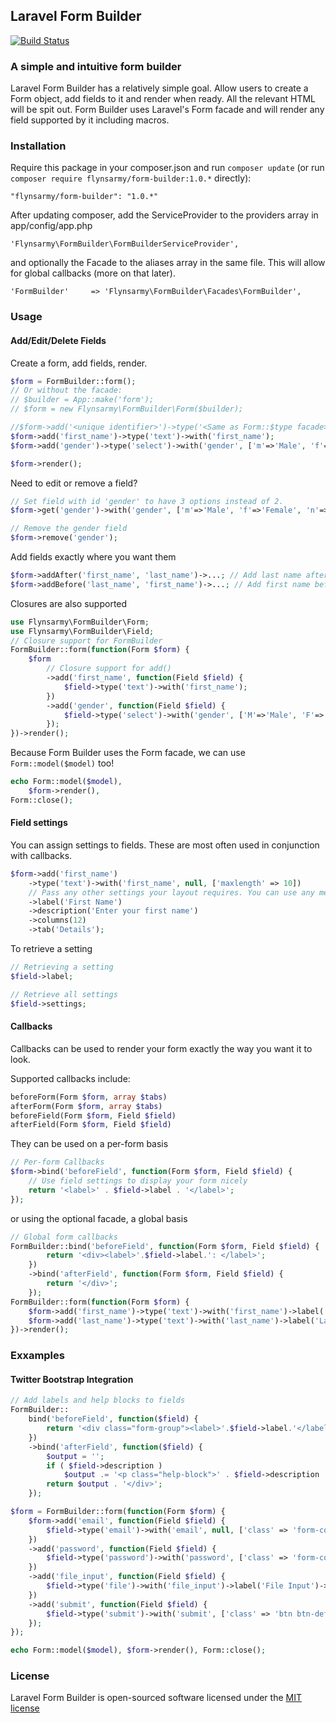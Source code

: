 ## Laravel Form Builder

[![Build Status](https://travis-ci.org/Flynsarmy/laravel-form-builder.png?branch=master)](https://travis-ci.org/Flynsarmy/laravel-form-builder)

### A simple and intuitive form builder

Laravel Form Builder has a relatively simple goal. Allow users to create a Form
object, add fields to it and render when ready. All the relevant HTML will be
spit out. Form Builder uses Laravel's Form facade and will render any field
supported by it including macros.


### Installation

Require this package in your composer.json and run `composer update` (or run `composer require flynsarmy/form-builder:1.0.*` directly):

	"flynsarmy/form-builder": "1.0.*"

After updating composer, add the ServiceProvider to the providers array in app/config/app.php

	'Flynsarmy\FormBuilder\FormBuilderServiceProvider',

and optionally the Facade to the aliases array in the same file. This will allow for global callbacks (more on that later).

	'FormBuilder'     => 'Flynsarmy\FormBuilder\Facades\FormBuilder',


### Usage

#### Add/Edit/Delete Fields

Create a form, add fields, render.

```php
$form = FormBuilder::form();
// Or without the facade:
// $builder = App::make('form');
// $form = new Flynsarmy\FormBuilder\Form($builder);

//$form->add('<unique identifier>')->type('<Same as Form::$type facade>')->with('<any args required by Form::$type facade>');
$form->add('first_name')->type('text')->with('first_name');
$form->add('gender')->type('select')->with('gender', ['m'=>'Male', 'f'=>'Female']);

$form->render();
```

Need to edit or remove a field?

```php
// Set field with id 'gender' to have 3 options instead of 2.
$form->get('gender')->with('gender', ['m'=>'Male', 'f'=>'Female', 'n'=>'Not Telling']);

// Remove the gender field
$form->remove('gender');
```

Add fields exactly where you want them

```php
$form->addAfter('first_name', 'last_name')->...; // Add last name after first name
$form->addBefore('last_name', 'first_name')->...; // Add first name before last name
```

Closures are also supported

```php
use Flynsarmy\FormBuilder\Form;
use Flynsarmy\FormBuilder\Field;
// Closure support for FormBuilder
FormBuilder::form(function(Form $form) {
	$form
		// Closure support for add()
		->add('first_name', function(Field $field) {
			$field->type('text')->with('first_name');
		})
		->add('gender', function(Field $field) {
			$field->type('select')->with('gender', ['M'=>'Male', 'F'=>'Female']);
		});
})->render();
```

Because Form Builder uses the Form facade, we can use `Form::model($model)` too!

```php
echo Form::model($model),
    $form->render(),
Form::close();
```


#### Field settings

You can assign settings to fields. These are most often used in conjunction with callbacks.

```php
$form->add('first_name')
	->type('text')->with('first_name', null, ['maxlength' => 10])
	// Pass any other settings your layout requires. You can use any method name.
	->label('First Name')
	->description('Enter your first name')
	->columns(12)
	->tab('Details');
```

To retrieve a setting

```php
// Retrieving a setting
$field->label;

// Retrieve all settings
$field->settings;
```

#### Callbacks

Callbacks can be used to render your form exactly the way you want it to look.

Supported callbacks include:

```php
beforeForm(Form $form, array $tabs)
afterForm(Form $form, array $tabs)
beforeField(Form $form, Field $field)
afterField(Form $form, Field $field)
```

They can be used on a per-form basis

```php
// Per-form Callbacks
$form->bind('beforeField', function(Form $form, Field $field) {
	// Use field settings to display your form nicely
	return '<label>' . $field->label . '</label>';
});
```

or using the optional facade, a global basis

```php
// Global form callbacks
FormBuilder::bind('beforeField', function(Form $form, Field $field) {
		return '<div><label>'.$field->label.': </label>';
	})
	->bind('afterField', function(Form $form, Field $field) {
		return '</div>';
	});
FormBuilder::form(function(Form $form) {
	$form->add('first_name')->type('text')->with('first_name')->label('First Name');
	$form->add('last_name')->type('text')->with('last_name')->label('Last Name');
})->render();
```


### Exxamples

#### Twitter Bootstrap Integration

```php
// Add labels and help blocks to fields
FormBuilder::
	bind('beforeField', function($field) {
		return '<div class="form-group"><label>'.$field->label.'</label>';
	})
	->bind('afterField', function($field) {
		$output = '';
		if ( $field->description )
			$output .= '<p class="help-block">' . $field->description . '</p>';
		return $output . '</div>';
	});

$form = FormBuilder::form(function(Form $form) {
	$form->add('email', function(Field $field) {
		$field->type('email')->with('email', null, ['class' => 'form-control', 'placeholder' => 'Enter email'])->label('Email Address');
	})
	->add('password', function(Field $field) {
		$field->type('password')->with('password', ['class' => 'form-control', 'placeholder' => 'Password'])->label('Password');
	})
	->add('file_input', function(Field $field) {
		$field->type('file')->with('file_input')->label('File Input')->description("Example block-level help text here.");
	})
	->add('submit', function(Field $field) {
		$field->type('submit')->with('submit', ['class' => 'btn btn-default']);
	});
});

echo Form::model($model), $form->render(), Form::close();
```

### License

Laravel Form Builder is open-sourced software licensed under the [MIT license](http://opensource.org/licenses/MIT)